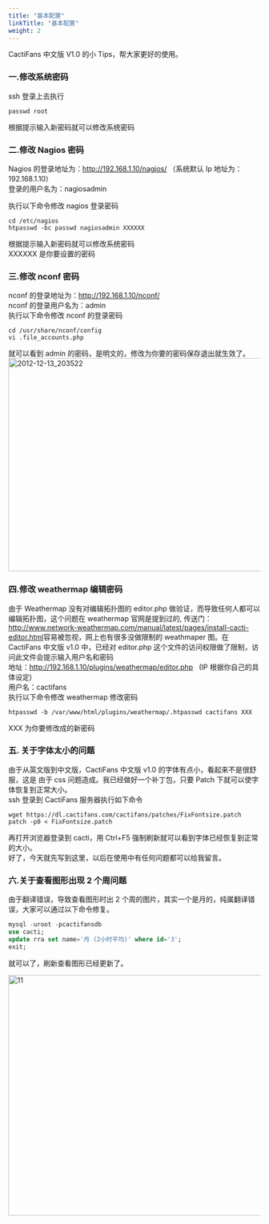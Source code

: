 ```yaml
---
title: "基本配置"
linkTitle: "基本配置"
weight: 2
---
```


CactiFans 中文版 V1.0 的小 Tips，帮大家更好的使用。

### 一.修改系统密码

ssh 登录上去执行

```shell
passwd root
```

根据提示输入新密码就可以修改系统密码

### 二.修改 Nagios 密码

Nagios 的登录地址为：http://192.168.1.10/nagios/ （系统默认 Ip 地址为：192.168.1.10）  
登录的用户名为：nagiosadmin

执行以下命令修改 nagios 登录密码

```shell
cd /etc/nagios
htpasswd -bc passwd nagiosadmin XXXXXX
```

根据提示输入新密码就可以修改系统密码  
XXXXXX 是你要设置的密码

### 三.修改 nconf 密码

nconf 的登录地址为：http://192.168.1.10/nconf/  
nconf 的登录用户名为：admin  
执行以下命令修改 nconf 的登录密码<!--more-->

```shell
cd /usr/share/nconf/config
vi .file_accounts.php
```

就可以看到 admin 的密码，是明文的，修改为你要的密码保存退出就生效了。  
<a href="https://www.cactifans.org/index.php/2012/12/cactifans-v1-0%e4%b8%ad%e6%96%87%e7%89%88tips/2012-12-13_203522/" rel="attachment wp-att-712"><img class="alignleft size-full wp-image-712" alt="2012-12-13_203522" src="https://img.cactifans.com/wp-content/uploads/2012/12/2012-12-13_203522.png" width="905" height="426" srcset="https://img.cactifans.com/wp-content/uploads/2012/12/2012-12-13_203522.png 905w, https://img.cactifans.com/wp-content/uploads/2012/12/2012-12-13_203522-300x141.png 300w" sizes="(max-width: 905px) 100vw, 905px" /></a>

###

### 四.修改 weathermap 编辑密码

由于 Weathermap 没有对编辑拓扑图的 editor.php 做验证，而导致任何人都可以编辑拓扑图，这个问题在 weathermap 官网是提到过的, 传送门：<http://www.network-weathermap.com/manual/latest/pages/install-cacti-editor.html>容易被忽视，网上也有很多没做限制的 weathmaper 图。在 CactiFans 中文版 v1.0 中，已经对 editor.php 这个文件的访问权限做了限制，访问此文件会提示输入用户名和密码  
地址：http://192.168.1.10/plugins/weathermap/editor.php   (IP 根据你自己的具体设定)  
用户名：cactifans  
执行以下命令修改 weathermap 修改密码

```shell
htpasswd -b /var/www/html/plugins/weathermap/.htpasswd cactifans XXX

```

XXX 为你要修改成的新密码

### 五. 关于字体太小的问题

由于从英文版到中文版，CactiFans 中文版 v1.0 的字体有点小，看起来不是很舒服，这是 由于 css 问题造成。我已经做好一个补丁包，只要 Patch 下就可以使字体恢复到正常大小。  
ssh 登录到 CactiFans 服务器执行如下命令

```shell
wget https://dl.cactifans.com/cactifans/patches/FixFontsize.patch
patch -p0 < FixFontsize.patch
```

再打开浏览器登录到 cacti，用 Ctrl+F5 强制刷新就可以看到字体已经恢复到正常的大小。  
好了，今天就先写到这里，以后在使用中有任何问题都可以给我留言。

### 六.关于查看图形出现 2 个周问题

由于翻译错误，导致查看图形时出 2 个周的图片，其实一个是月的，纯属翻译错误，大家可以通过以下命令修复。

```sql
mysql -uroot -pcactifansdb
use cacti;
update rra set name='月 (2小时平均)' where id='3';
exit;
```

就可以了，刷新查看图形已经更新了。

[<img class="alignleft size-full wp-image-824" alt="11" src="https://img.cactifans.com/wp-content/uploads/2013/03/11.png" width="645" height="481" srcset="https://img.cactifans.com/wp-content/uploads/2013/03/11.png 645w, https://img.cactifans.com/wp-content/uploads/2013/03/11-300x223.png 300w" sizes="(max-width: 645px) 100vw, 645px" />](https://img.cactifans.com/wp-content/uploads/2013/03/11.png)
